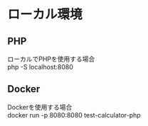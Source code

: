 # ローカル環境

## PHP
ローカルでPHPを使用する場合 <br>
php -S localhost:8080 <br>

## Docker
Dockerを使用する場合<br>
docker run -p 8080:8080 test-calculator-php